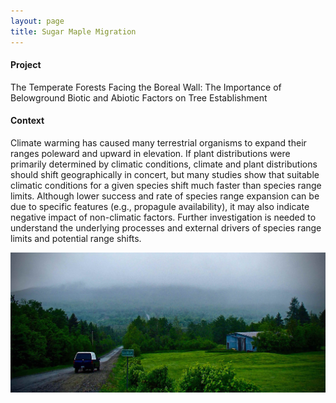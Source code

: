 ```yaml
---
layout: page
title: Sugar Maple Migration
---
```

#### Project
The Temperate Forests Facing the Boreal Wall: The Importance of Belowground Biotic and Abiotic Factors on Tree Establishment

#### Context
Climate warming has caused many terrestrial organisms to expand their ranges poleward and upward in elevation. If plant distributions were primarily determined by climatic conditions, climate and plant distributions should shift geographically in concert, but many studies show that suitable climatic conditions for a given species shift much faster than species range limits. Although lower success and rate of species range expansion can be due to specific features (e.g., propagule availability), it may also indicate negative impact of non-climatic factors. Further investigation is needed to understand the underlying processes and external drivers of species range limits and potential range shifts.

![](/img/cloudy_megantic.jpg)
